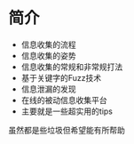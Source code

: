 # 简介
 - 信息收集的流程
 - 信息收集的姿势
 - 信息收集的常规和非常规打法
 - 基于关键字的Fuzz技术
 - 信息泄漏的发现
 - 在线的被动信息收集平台
 - 主要就是一些超实用的tips

虽然都是些垃圾但希望能有所帮助
